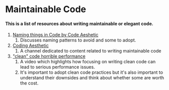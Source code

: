 # Maintainable Code

#### This is a list of resources about writing maintainable or elegant code.

1. [Naming things in Code by Code Aeshetic](https://youtu.be/-J3wNP6u5YU)
   1. Discusses naming patterns to avoid and some to adopt.
2. [Coding Aesthetic](https://www.youtube.com/@CodeAesthetic)
   1. A channel dedicated to content related to writing maintainable code
3. ["clean" code horrible performance](https://www.youtube.com/watch?v=tD5NrevFtbU)
   1. A video which highlights how focusing on writing clean code can lead to serious performance issues.
   2. It's important to adopt clean code practices but it's also important to understand their downsides and think about whether some are worth the cost. 